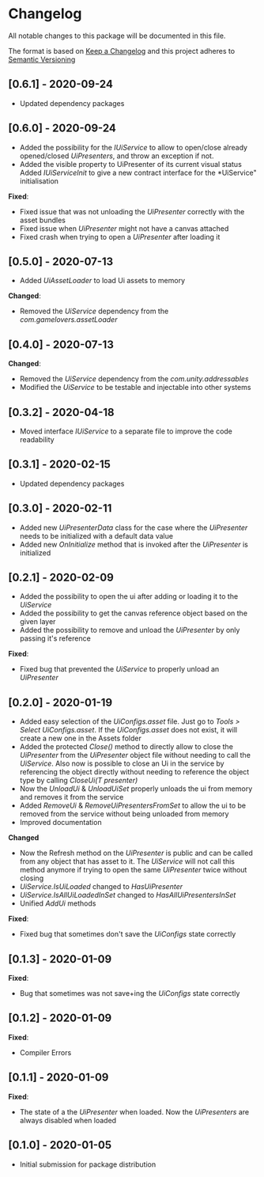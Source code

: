 # Changelog
All notable changes to this package will be documented in this file.

The format is based on [Keep a Changelog](http://keepachangelog.com/en/1.0.0/)
and this project adheres to [Semantic Versioning](http://semver.org/spec/v2.0.0.html)

## [0.6.1] - 2020-09-24

- Updated dependency packages

## [0.6.0] - 2020-09-24

- Added the possibility for the *IUiService* to allow to open/close already opened/closed *UiPresenters*, and throw an exception if not. 
- Added the visible property to UiPresenter of its current visual status Added *IUiServiceInit* to give a new contract interface for the *UiService" initialisation

**Fixed**:
- Fixed issue that was not unloading the *UiPresenter* correctly with the asset bundles
- Fixed issue when *UiPresenter* might not have a canvas attached
- Fixed crash when trying to open a *UiPresenter* after loading it

## [0.5.0] - 2020-07-13

- Added *UiAssetLoader* to load Ui assets to memory

**Changed**:
- Removed the *UiService* dependency from the *com.gamelovers.assetLoader*

## [0.4.0] - 2020-07-13

**Changed**:
- Removed the *UiService* dependency from the *com.unity.addressables*
- Modified the *UiService* to be testable and injectable into other systems

## [0.3.2] - 2020-04-18

- Moved interface *IUiService* to a separate file to improve the code readability

## [0.3.1] - 2020-02-15

- Updated dependency packages

## [0.3.0] - 2020-02-11

- Added new *UiPresenterData* class for the case where the *UiPresenter* needs to be initialized with a default data value
- Added new *OnInitialize* method that is invoked after the *UiPresenter* is initialized

## [0.2.1] - 2020-02-09

- Added the possibility to open the ui after adding or loading it to the *UiService*
- Added the possibility to get the canvas reference object based on the given layer
- Added the possibility to remove and unload the *UiPresenter* by only passing it's reference

**Fixed**:
- Fixed bug that prevented the *UiService* to properly unload an *UiPresenter*

## [0.2.0] - 2020-01-19

- Added easy selection of the *UiConfigs.asset* file. Just go to *Tools > Select UiConfigs.asset*. If the *UiConfigs.asset* does not exist, it will create a new one in the Assets folder
- Added the protected *Close()* method to directly allow to close the *UiPresenter* from the *UiPresenter* object file without needing to call the *UiService*. Also now is possible to close an Ui in the service by referencing the object directly without needing to reference the object type by calling *CloseUi<T>(T presenter)*
- Now the *UnloadUi* & *UnloadUiSet* properly unloads the ui from memory and removes it from the service
- Added *RemoveUi* & *RemoveUiPresentersFromSet* to allow the ui to be removed from the service without being unloaded from memory
- Improved documentation

**Changed**
- Now the Refresh method on the *UiPresenter* is public and can be called from any object that has asset to it. The *UiService* will not call this method anymore if trying to open the same *UiPresenter* twice without closing
- *UiService.IsUiLoaded* changed to *HasUiPresenter*
- *UiService.IsAllUiLoadedInSet* changed to *HasAllUiPresentersInSet*
- Unified *AddUi* methods

**Fixed**:
- Fixed bug that sometimes don't save the *UiConfigs* state correctly

## [0.1.3] - 2020-01-09

**Fixed**:
- Bug that sometimes was not save+ing the *UiConfigs* state correctly

## [0.1.2] - 2020-01-09

**Fixed**:
- Compiler Errors

## [0.1.1] - 2020-01-09

**Fixed**:
- The state of a the *UiPresenter* when loaded. Now the *UiPresenters* are always disabled when loaded

## [0.1.0] - 2020-01-05

- Initial submission for package distribution
